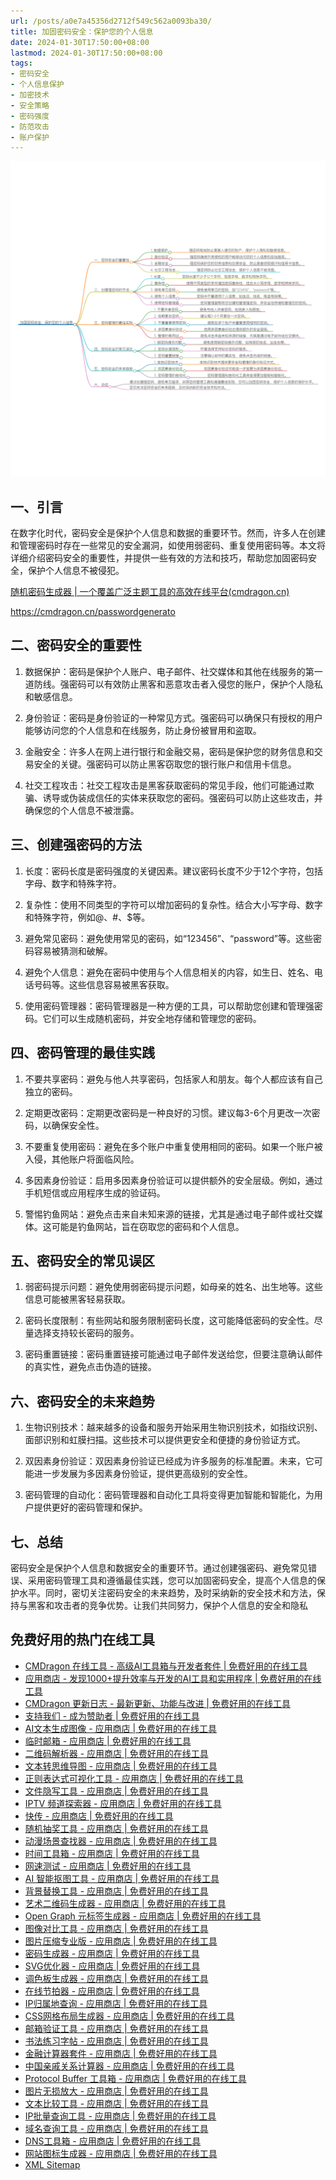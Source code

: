 ```yaml
---
url: /posts/a0e7a45356d2712f549c562a0093ba30/
title: 加固密码安全：保护您的个人信息
date: 2024-01-30T17:50:00+08:00
lastmod: 2024-01-30T17:50:00+08:00
tags:
- 密码安全
- 个人信息保护
- 加密技术
- 安全策略
- 密码强度
- 防范攻击
- 账户保护
---
```



<img src="/images/2024_02_03 17_56_34.png" title="2024_02_03 17_56_34.png" alt="2024_02_03 17_56_34.png"/>

## 一、引言

在数字化时代，密码安全是保护个人信息和数据的重要环节。然而，许多人在创建和管理密码时存在一些常见的安全漏洞，如使用弱密码、重复使用密码等。本文将详细介绍密码安全的重要性，并提供一些有效的方法和技巧，帮助您加固密码安全，保护个人信息不被侵犯。

[随机密码生成器 | 一个覆盖广泛主题工具的高效在线平台(cmdragon.cn)](https://cmdragon.cn/passwordgenerato)

https://cmdragon.cn/passwordgenerato

## 二、密码安全的重要性

1. 数据保护：密码是保护个人账户、电子邮件、社交媒体和其他在线服务的第一道防线。强密码可以有效防止黑客和恶意攻击者入侵您的账户，保护个人隐私和敏感信息。

2. 身份验证：密码是身份验证的一种常见方式。强密码可以确保只有授权的用户能够访问您的个人信息和在线服务，防止身份被冒用和盗取。

3. 金融安全：许多人在网上进行银行和金融交易，密码是保护您的财务信息和交易安全的关键。强密码可以防止黑客窃取您的银行账户和信用卡信息。

4. 社交工程攻击：社交工程攻击是黑客获取密码的常见手段，他们可能通过欺骗、诱导或伪装成信任的实体来获取您的密码。强密码可以防止这些攻击，并确保您的个人信息不被泄露。

## 三、创建强密码的方法

1. 长度：密码长度是密码强度的关键因素。建议密码长度不少于12个字符，包括字母、数字和特殊字符。

2. 复杂性：使用不同类型的字符可以增加密码的复杂性。结合大小写字母、数字和特殊字符，例如@、#、$等。

3. 避免常见密码：避免使用常见的密码，如“123456”、“password”等。这些密码容易被猜测和破解。

4. 避免个人信息：避免在密码中使用与个人信息相关的内容，如生日、姓名、电话号码等。这些信息容易被黑客获取。

5. 使用密码管理器：密码管理器是一种方便的工具，可以帮助您创建和管理强密码。它们可以生成随机密码，并安全地存储和管理您的密码。

## 四、密码管理的最佳实践

1. 不要共享密码：避免与他人共享密码，包括家人和朋友。每个人都应该有自己独立的密码。

2. 定期更改密码：定期更改密码是一种良好的习惯。建议每3-6个月更改一次密码，以确保安全性。

3. 不要重复使用密码：避免在多个账户中重复使用相同的密码。如果一个账户被入侵，其他账户将面临风险。

4. 多因素身份验证：启用多因素身份验证可以提供额外的安全层级。例如，通过手机短信或应用程序生成的验证码。

5. 警惕钓鱼网站：避免点击来自未知来源的链接，尤其是通过电子邮件或社交媒体。这可能是钓鱼网站，旨在窃取您的密码和个人信息。

## 五、密码安全的常见误区

1. 弱密码提示问题：避免使用弱密码提示问题，如母亲的姓名、出生地等。这些信息可能被黑客轻易获取。

2. 密码长度限制：有些网站和服务限制密码长度，这可能降低密码的安全性。尽量选择支持较长密码的服务。

3. 密码重置链接：密码重置链接可能通过电子邮件发送给您，但要注意确认邮件的真实性，避免点击伪造的链接。

## 六、密码安全的未来趋势

1. 生物识别技术：越来越多的设备和服务开始采用生物识别技术，如指纹识别、面部识别和虹膜扫描。这些技术可以提供更安全和便捷的身份验证方式。

2. 双因素身份验证：双因素身份验证已经成为许多服务的标准配置。未来，它可能进一步发展为多因素身份验证，提供更高级别的安全性。

3. 密码管理的自动化：密码管理器和自动化工具将变得更加智能和智能化，为用户提供更好的密码管理和保护。

## 七、总结

密码安全是保护个人信息和数据安全的重要环节。通过创建强密码、避免常见错误、采用密码管理工具和遵循最佳实践，您可以加固密码安全，提高个人信息的保护水平。同时，密切关注密码安全的未来趋势，及时采纳新的安全技术和方法，保持与黑客和攻击者的竞争优势。让我们共同努力，保护个人信息的安全和隐私

## 免费好用的热门在线工具

- [CMDragon 在线工具 - 高级AI工具箱与开发者套件 | 免费好用的在线工具](https://tools.cmdragon.cn/zh)
- [应用商店 - 发现1000+提升效率与开发的AI工具和实用程序 | 免费好用的在线工具](https://tools.cmdragon.cn/zh/apps?category=trending)
- [CMDragon 更新日志 - 最新更新、功能与改进 | 免费好用的在线工具](https://tools.cmdragon.cn/zh/changelog)
- [支持我们 - 成为赞助者 | 免费好用的在线工具](https://tools.cmdragon.cn/zh/sponsor)
- [AI文本生成图像 - 应用商店 | 免费好用的在线工具](https://tools.cmdragon.cn/zh/apps/text-to-image-ai)
- [临时邮箱 - 应用商店 | 免费好用的在线工具](https://tools.cmdragon.cn/zh/apps/temp-email)
- [二维码解析器 - 应用商店 | 免费好用的在线工具](https://tools.cmdragon.cn/zh/apps/qrcode-parser)
- [文本转思维导图 - 应用商店 | 免费好用的在线工具](https://tools.cmdragon.cn/zh/apps/text-to-mindmap)
- [正则表达式可视化工具 - 应用商店 | 免费好用的在线工具](https://tools.cmdragon.cn/zh/apps/regex-visualizer)
- [文件隐写工具 - 应用商店 | 免费好用的在线工具](https://tools.cmdragon.cn/zh/apps/steganography-tool)
- [IPTV 频道探索器 - 应用商店 | 免费好用的在线工具](https://tools.cmdragon.cn/zh/apps/iptv-explorer)
- [快传 - 应用商店 | 免费好用的在线工具](https://tools.cmdragon.cn/zh/apps/snapdrop)
- [随机抽奖工具 - 应用商店 | 免费好用的在线工具](https://tools.cmdragon.cn/zh/apps/lucky-draw)
- [动漫场景查找器 - 应用商店 | 免费好用的在线工具](https://tools.cmdragon.cn/zh/apps/anime-scene-finder)
- [时间工具箱 - 应用商店 | 免费好用的在线工具](https://tools.cmdragon.cn/zh/apps/time-toolkit)
- [网速测试 - 应用商店 | 免费好用的在线工具](https://tools.cmdragon.cn/zh/apps/speed-test)
- [AI 智能抠图工具 - 应用商店 | 免费好用的在线工具](https://tools.cmdragon.cn/zh/apps/background-remover)
- [背景替换工具 - 应用商店 | 免费好用的在线工具](https://tools.cmdragon.cn/zh/apps/background-replacer)
- [艺术二维码生成器 - 应用商店 | 免费好用的在线工具](https://tools.cmdragon.cn/zh/apps/artistic-qrcode)
- [Open Graph 元标签生成器 - 应用商店 | 免费好用的在线工具](https://tools.cmdragon.cn/zh/apps/open-graph-generator)
- [图像对比工具 - 应用商店 | 免费好用的在线工具](https://tools.cmdragon.cn/zh/apps/image-comparison)
- [图片压缩专业版 - 应用商店 | 免费好用的在线工具](https://tools.cmdragon.cn/zh/apps/image-compressor)
- [密码生成器 - 应用商店 | 免费好用的在线工具](https://tools.cmdragon.cn/zh/apps/password-generator)
- [SVG优化器 - 应用商店 | 免费好用的在线工具](https://tools.cmdragon.cn/zh/apps/svg-optimizer)
- [调色板生成器 - 应用商店 | 免费好用的在线工具](https://tools.cmdragon.cn/zh/apps/color-palette)
- [在线节拍器 - 应用商店 | 免费好用的在线工具](https://tools.cmdragon.cn/zh/apps/online-metronome)
- [IP归属地查询 - 应用商店 | 免费好用的在线工具](https://tools.cmdragon.cn/zh/apps/ip-geolocation)
- [CSS网格布局生成器 - 应用商店 | 免费好用的在线工具](https://tools.cmdragon.cn/zh/apps/css-grid-layout)
- [邮箱验证工具 - 应用商店 | 免费好用的在线工具](https://tools.cmdragon.cn/zh/apps/email-validator)
- [书法练习字帖 - 应用商店 | 免费好用的在线工具](https://tools.cmdragon.cn/zh/apps/calligraphy-practice)
- [金融计算器套件 - 应用商店 | 免费好用的在线工具](https://tools.cmdragon.cn/zh/apps/finance-calculator-suite)
- [中国亲戚关系计算器 - 应用商店 | 免费好用的在线工具](https://tools.cmdragon.cn/zh/apps/chinese-kinship-calculator)
- [Protocol Buffer 工具箱 - 应用商店 | 免费好用的在线工具](https://tools.cmdragon.cn/zh/apps/protobuf-toolkit)
- [图片无损放大 - 应用商店 | 免费好用的在线工具](https://tools.cmdragon.cn/zh/apps/image-upscaler)
- [文本比较工具 - 应用商店 | 免费好用的在线工具](https://tools.cmdragon.cn/zh/apps/text-compare)
- [IP批量查询工具 - 应用商店 | 免费好用的在线工具](https://tools.cmdragon.cn/zh/apps/ip-batch-lookup)
- [域名查询工具 - 应用商店 | 免费好用的在线工具](https://tools.cmdragon.cn/zh/apps/domain-finder)
- [DNS工具箱 - 应用商店 | 免费好用的在线工具](https://tools.cmdragon.cn/zh/apps/dns-toolkit)
- [网站图标生成器 - 应用商店 | 免费好用的在线工具](https://tools.cmdragon.cn/zh/apps/favicon-generator)
- [XML Sitemap](https://tools.cmdragon.cn/sitemap_index.xml)
